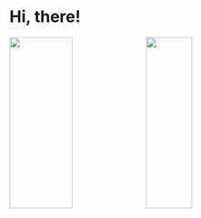 # Hi, there!
<img  align = 'left' width = '47%'  height= '300px' src= "https://github-readme-stats.vercel.app/api?username=rinsarmu&show_icons=true&theme=radical" />
<img  align = 'left' width = '40%' height= '300px' src="https://github-readme-stats.vercel.app/api/top-langs/?username=rinsarmu&layout=compact" />
